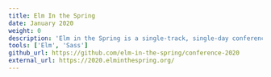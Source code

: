 ```yaml
---
title: Elm In the Spring
date: January 2020
weight: 0
description: 'Elm in the Spring is a single-track, single-day conference for developers who love Elm. Elm is a functional,strongly typed, reactive, and event-driven front-end language that compiles to Javascript. As an organizer of the conference, I designed and developed the conference website for 2020. The site was designed and built fairly quickly and developed primarily using Elm and Sass.'
tools: ['Elm', 'Sass']
github_url: https://github.com/elm-in-the-spring/conference-2020
external_url: https://2020.elminthespring.org/
---
```

